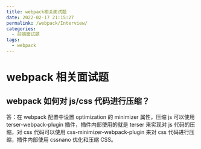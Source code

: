 ```yaml
---
title: webpack相关面试题
date: 2022-02-17 21:15:27
permalink: /webpack/Interview/
categories:
  - 前端面试题
tags:
  - webpack
---
```


# webpack 相关面试题

## webpack 如何对 js/css 代码进行压缩？

答：在 webpack 配置中设置 optimization 的 minimizer 属性，压缩 js 可以使用 terser-webpack-plugin 插件，插件内部使用的就是 terser 来实现对 js 代码的压缩，对 css 代码可以使用 css-minimizer-webpack-plugin 来对 css 代码进行压缩，插件内部使用 cssnano 优化和压缩 CSS。
